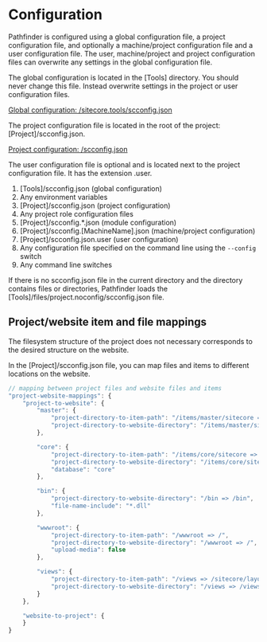 # Configuration
Pathfinder is configured using a global configuration file, a project configuration file, and optionally a machine/project configuration file 
and a user configuration file. The user, machine/project and project configuration files can overwrite any settings in the 
global configuration file.

The global configuration is located in the [Tools] directory. You should never change this file. Instead overwrite settings in 
the project or user configuration files.

[Global configuration: /sitecore.tools/scconfig.json](https://github.com/JakobChristensen/Sitecore.Pathfinder/blob/master/src/Sitecore.Pathfinder.Console/scconfig.json)

The project configuration file is located in the root of the project: [Project]/scconfig.json.

[Project configuration: /scconfig.json](https://github.com/JakobChristensen/Sitecore.Pathfinder/blob/master/src/Sitecore.Pathfinder.Console/files/project/scconfig.json)

The user configuration file is optional and is located next to the project configuration file. It has the extension .user.

1. [Tools]/scconfig.json (global configuration)
1. Any environment variables
1. [Project]/scconfig.json (project configuration)
1. Any project role configuration files
1. [Project]/scconfig.*.json (module configuration)
1. [Project]/scconfig.[MachineName].json (machine/project configuration)
1. [Project]/scconfig.json.user (user configuration)
1. Any configuration file specified on the command line using the `--config` switch
1. Any command line switches

If there is no scconfig.json file in the current directory and the directory contains files or directories, Pathfinder loads the
[Tools]/files/project.noconfig/scconfig.json file.

## Project/website item and file mappings
The filesystem structure of the project does not necessary corresponds to the desired structure on the website.

In the [Project]/scconfig.json file, you can map files and items to different locations on the website.

```js
// mapping between project files and website files and items
"project-website-mappings": {
    "project-to-website": {
        "master": {
            "project-directory-to-item-path": "/items/master/sitecore => /sitecore",
            "project-directory-to-website-directory": "/items/master/sitecore => /"
        },

        "core": {
            "project-directory-to-item-path": "/items/core/sitecore => /sitecore",
            "project-directory-to-website-directory": "/items/core/sitecore => /",
            "database": "core"
        },

        "bin": {
            "project-directory-to-website-directory": "/bin => /bin",
            "file-name-include": "*.dll"
        },

        "wwwroot": {
            "project-directory-to-item-path": "/wwwroot => /",
            "project-directory-to-website-directory": "/wwwroot => /",
            "upload-media": false
        },

        "views": {
            "project-directory-to-item-path": "/views => /sitecore/layout/renderings",
            "project-directory-to-website-directory": "/views => /views"
        }
    },

    "website-to-project": {
    }
}
```

